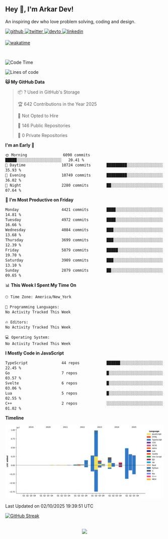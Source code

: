 ## Hey 👋, I'm Arkar Dev!  

An inspiring dev who love problem solving, coding and design.

<a href="https://github.com/Riley1101" target="_blank">
<img src=https://img.shields.io/badge/github-%2324292e.svg?&style=for-the-badge&logo=github&logoColor=white alt=github style="margin-bottom: 5px;" />
</a>
<a href="https://twitter.com/arkardev" target="_blank">
<img src=https://img.shields.io/badge/twitter-%2300acee.svg?&style=for-the-badge&logo=twitter&logoColor=white alt=twitter style="margin-bottom: 5px;" />
</a>
<a href="https://dev.to/riley1101" target="_blank">
<img src=https://img.shields.io/badge/dev.to-%2308090A.svg?&style=for-the-badge&logo=dev.to&logoColor=white alt=devto style="margin-bottom: 5px;" />
</a>
<a href="https://linkedin.com/in/arkar-kaung-myat" target="_blank">
<img src=https://img.shields.io/badge/linkedin-%231E77B5.svg?&style=for-the-badge&logo=linkedin&logoColor=white alt=linkedin style="margin-bottom: 5px;" />
</a>
  
[![wakatime](https://wakatime.com/badge/user/cf23b6e3-75f8-4c04-b0e3-273191c8d2ec.svg)](https://wakatime.com/@cf23b6e3-75f8-4c04-b0e3-273191c8d2ec)

<br/>

<!--START_SECTION:waka-->
![Code Time](http://img.shields.io/badge/Code%20Time-1%2C414%20hrs%2020%20mins-blue)

![Lines of code](https://img.shields.io/badge/From%20Hello%20World%20I%27ve%20Written-31.0%20million%20lines%20of%20code-blue)

**🐱 My GitHub Data** 

> 📦 ? Used in GitHub's Storage 
 > 
> 🏆 642 Contributions in the Year 2025
 > 
> 🚫 Not Opted to Hire
 > 
> 📜 146 Public Repositories 
 > 
> 🔑 0 Private Repositories 
 > 
**I'm an Early 🐤** 

```text
🌞 Morning                6090 commits        █████░░░░░░░░░░░░░░░░░░░░   20.41 % 
🌆 Daytime                10724 commits       █████████░░░░░░░░░░░░░░░░   35.93 % 
🌃 Evening                10749 commits       █████████░░░░░░░░░░░░░░░░   36.02 % 
🌙 Night                  2280 commits        ██░░░░░░░░░░░░░░░░░░░░░░░   07.64 % 
```
📅 **I'm Most Productive on Friday** 

```text
Monday                   4421 commits        ████░░░░░░░░░░░░░░░░░░░░░   14.81 % 
Tuesday                  4972 commits        ████░░░░░░░░░░░░░░░░░░░░░   16.66 % 
Wednesday                4084 commits        ███░░░░░░░░░░░░░░░░░░░░░░   13.68 % 
Thursday                 3699 commits        ███░░░░░░░░░░░░░░░░░░░░░░   12.39 % 
Friday                   5879 commits        █████░░░░░░░░░░░░░░░░░░░░   19.70 % 
Saturday                 3909 commits        ███░░░░░░░░░░░░░░░░░░░░░░   13.10 % 
Sunday                   2879 commits        ██░░░░░░░░░░░░░░░░░░░░░░░   09.65 % 
```


📊 **This Week I Spent My Time On** 

```text
🕑︎ Time Zone: America/New_York

💬 Programming Languages: 
No Activity Tracked This Week

🔥 Editors: 
No Activity Tracked This Week

💻 Operating System: 
No Activity Tracked This Week
```

**I Mostly Code in JavaScript** 

```text
TypeScript               44 repos            ██████░░░░░░░░░░░░░░░░░░░   22.45 % 
Go                       7 repos             █░░░░░░░░░░░░░░░░░░░░░░░░   03.57 % 
Svelte                   6 repos             █░░░░░░░░░░░░░░░░░░░░░░░░   03.06 % 
Lua                      5 repos             █░░░░░░░░░░░░░░░░░░░░░░░░   02.55 % 
C++                      2 repos             ░░░░░░░░░░░░░░░░░░░░░░░░░   01.02 % 
```



**Timeline**

![Lines of Code chart](https://raw.githubusercontent.com/Riley1101/Riley1101/main/assets/bar_graph.png)


 Last Updated on 02/10/2025 19:39:51 UTC
<!--END_SECTION:waka-->

[![GitHub Streak](https://streak-stats.demolab.com?user=Riley1101)](https://git.io/streak-stats)
  
<br/>  
<div align="center">
<img src="https://komarev.com/ghpvc/?username=Riley1101&&style=flat-square" align="center" />
</div>  

